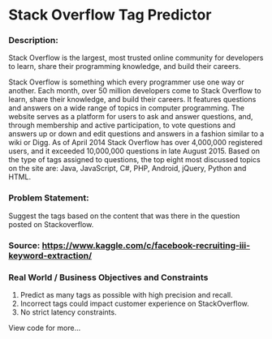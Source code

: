 # Stack Overflow Tag Predictor

### Description:

Stack Overflow is the largest, most trusted online community for developers to learn, share their programming knowledge, and build their careers.

Stack Overflow is something which every programmer use one way or another. Each month, over 50 million developers come to Stack Overflow to learn, share their knowledge, and build their careers. It features questions and answers on a wide range of topics in computer programming. The website serves as a platform for users to ask and answer questions, and, through membership and active participation, to vote questions and answers up or down and edit questions and answers in a fashion similar to a wiki or Digg. As of April 2014 Stack Overflow has over 4,000,000 registered users, and it exceeded 10,000,000 questions in late August 2015. Based on the type of tags assigned to questions, the top eight most discussed topics on the site are: Java, JavaScript, C#, PHP, Android, jQuery, Python and HTML.

### Problem Statement:

Suggest the tags based on the content that was there in the question posted on Stackoverflow.

### Source: https://www.kaggle.com/c/facebook-recruiting-iii-keyword-extraction/

### Real World / Business Objectives and Constraints

1. Predict as many tags as possible with high precision and recall.
2. Incorrect tags could impact customer experience on StackOverflow.
3. No strict latency constraints.

View code for more...

